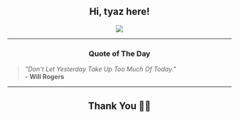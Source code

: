 <h2 align="center"> Hi, tyaz here!</h2>

<p align="center">
<a href="https://github.com/tyazx" alt="github streak"><img src="https://dvst-streak.herokuapp.com/?user=tyazx&theme=tokyonight&fire=DD472C"></a>
</p>

<hr>
<h3 align="center">Quote of The Day</h3>
<p align="center">
<blockquote>
<i>"Don't Let Yesterday Take Up Too Much Of Today."</i>
<br>
<b>- Will Rogers</b>
</blockquote>
</p>


<hr>
<h2 align="center">Thank You 🙏🏼</h2>
